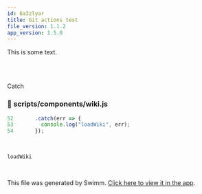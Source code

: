 ```yaml
---
id: 6a3zlyar
title: Git actions test
file_version: 1.1.2
app_version: 1.5.0
---
```


This is some text.

<br/>

<br/>

Catch
<!-- NOTE-swimm-snippet: the lines below link your snippet to Swimm -->
### 📄 scripts/components/wiki.js
```javascript
52       .catch(err => {
53         console.log("loadWiki", err);
54       });
```

<br/>

`loadWiki`<swm-token data-swm-token=":scripts/components/wiki.js:53:6:6:`    console.log(&quot;loadWiki&quot;, err);`"/>

<br/>

This file was generated by Swimm. [Click here to view it in the app](https://swimm-web-app.web.app/repos/Z2l0aHViJTNBJTNBc21hcnQtbWlycm9yJTNBJTNBSWRpdFllZ2VyU3dpbW0=/docs/6a3zlyar).
